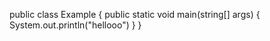 public class Example
{
    public static void main(string[] args)
    {
        System.out.println("hellooo")
    }
}
